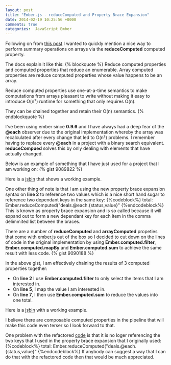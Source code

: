 ```yaml
---
layout: post
title: "Ember.js - reduceComputed and Property Brace Expansion"
date: 2014-02-19 10:25:56 +0000
comments: true
categories:  JavaScript Ember
---
```

<!--https://github.com/emberjs/ember.js/pull/2711-->
Following on from <a href="http://www.thesoftwaresimpleton.com/blog/2014/02/04/array-computed/" target="_blank">this post</a> I wanted to quickly mention a nice way to perform summary operations on arrays via the **reduceComputed** computed property.

The docs explain it like this:
{% blockquote %}
Reduce computed properties and computed properties that reduce an enumerable. 
Array computed properties are reduce computed properties whose value happens
to be an array.

Reduce computed properties use one-at-a-time semantics to make computations
from arrays pleasant to write without making it easy to introduce O(n²)
runtime for something that only requires O(n).

They can be chained together and retain their O(n) semantics.
{% endblockquote %}

I've been using ember since **0.9.6** and I have always had a deep fear of the **@each** observer due to the original implementation whereby the array was recalculated after every change that led to O(n²) problems.  I remember having to replace every **@each** in a project with a binary search equivalent.  **reduceCompued** solves this by only dealing with elements that have actually changed.

Below is an example of something that I have just used for a project that I am working on:
{% gist 9089822 %}

Here is a <a href="http://jsbin.com/ilosel/46/edit" target="_blank">jsbin</a> that shows a working example.

One other thing of note is that I am using the new property brace expansion syntax on **line 2** to reference two values which is a nice short hand sugar to reference two dependant keys in the same key:
{%codeblock%}
total: Ember.reduceComputed("deals.@each.{status,value}"
{%endcodeblock%}
This is known as property brace expansion and is so called because it will expand out to form a new dependant key for each item in the comma delimmited list between the braces.

There are a number of **reduceComputed** and **arrayComputed** propeties that come with ember.js out of the box so I decided to cut down on the lines of code in the original implementation by using **Ember.computed.filter**, **Ember.computed.mapBy** and **Ember.computed.sum** to achieve the same result with less code.
{% gist 9090188 %}

In the above gist, I am effectively chaining the results of 3 computed properties together:

- On **line 2** I use **Ember.computed.filter** to only select the items that I am interested in.
- On **line 5**, I map the value I am interested in.
- On **line 7**, I then use **Ember.computed.sum** to reduce the values into one total.

Here is a <a href="http://jsbin.com/ilosel/50/edit" target="_blank">jsbin</a> with a working example.

I believe there are composable computed properties in the pipeline that will make this code even terser so I look forward to that.

One problem with the refactored <a href="http://jsbin.com/ilosel/50/edit" target="_blank">code</a> is that it is no loger referencing the two keys that I used in the property brace expansion that I originally used:
{%codeblock%}
total: Ember.reduceComputed("deals.@each.{status,value}"
{%endcodeblock%}
If anybody can suggest a way that I can do that with the refactored code then that would be much appreciated.



